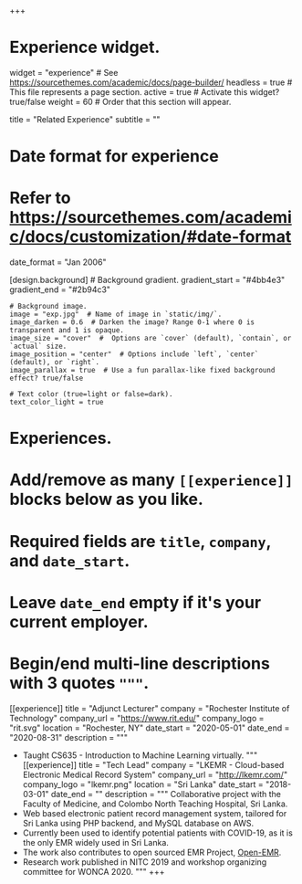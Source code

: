 +++
# Experience widget.
widget = "experience"  # See https://sourcethemes.com/academic/docs/page-builder/
headless = true  # This file represents a page section.
active = true  # Activate this widget? true/false
weight = 60  # Order that this section will appear.

title = "Related Experience"
subtitle = ""

# Date format for experience
#   Refer to https://sourcethemes.com/academic/docs/customization/#date-format
date_format = "Jan 2006"

[design.background]
    # Background gradient.
    gradient_start = "#4bb4e3"
    gradient_end = "#2b94c3"
    
    # Background image.
    image = "exp.jpg"  # Name of image in `static/img/`.
    image_darken = 0.6  # Darken the image? Range 0-1 where 0 is transparent and 1 is opaque.
    image_size = "cover"  #  Options are `cover` (default), `contain`, or `actual` size.
    image_position = "center"  # Options include `left`, `center` (default), or `right`.
    image_parallax = true  # Use a fun parallax-like fixed background effect? true/false

    # Text color (true=light or false=dark).
    text_color_light = true
# Experiences.
#   Add/remove as many `[[experience]]` blocks below as you like.
#   Required fields are `title`, `company`, and `date_start`.
#   Leave `date_end` empty if it's your current employer.
#   Begin/end multi-line descriptions with 3 quotes `"""`.


[[experience]]
  title = "Adjunct Lecturer"
  company = "Rochester Institute of Technology"
  company_url = "https://www.rit.edu/"
  company_logo = "rit.svg"
  location = "Rochester, NY"
  date_start = "2020-05-01"
  date_end = "2020-08-31"
  description = """
  * Taught CS635 - Introduction to Machine Learning virtually.
  """
[[experience]]
  title = "Tech Lead"
  company = "LKEMR - Cloud-based Electronic Medical Record System"
  company_url = "http://lkemr.com/"
  company_logo = "lkemr.png"
  location = "Sri Lanka"
  date_start = "2018-03-01"
  date_end = ""
  description = """
Collaborative project with the Faculty of Medicine, and Colombo North Teaching Hospital, Sri Lanka.
  * Web based electronic patient record management system, tailored for Sri Lanka using PHP backend, and MySQL database on AWS. 
  * Currently been used to identify potential patients with COVID-19, as it is the only EMR widely used in Sri Lanka. 
  * The work also contributes to open sourced EMR Project, [Open-EMR](https://github.com/openemr/openemr).
  * Research work published in NITC 2019 and workshop organizing committee for WONCA 2020.
  """
+++
